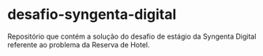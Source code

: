 # desafio-syngenta-digital
Repositório que contém a solução do desafio de estágio da Syngenta Digital referente ao problema da Reserva de Hotel.
